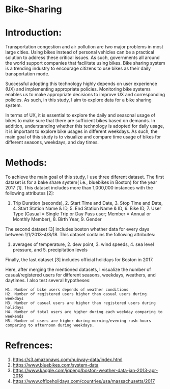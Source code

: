 # Bike-Sharing
# Introduction:

Transportation congestion and air pollution are two major problems in most large cities. Using bikes instead of personal vehicles can be a practical solution to address these critical issues. As such, governments all around the world support companies that facilitate using bikes. Bike sharing system is a trending industry to encourage citizens to use bikes as their daily transportation mode. 

Successful adopting this technology highly depends on user experience (UX) and implementing appropriate policies. Monitoring bike systems enables us to make appropriate decisions to improve UX and corresponding policies. As such, in this study, I aim to explore data for a bike sharing system.

In terms of UX, it is essential to explore the daily and seasonal usage of bikes to make sure that there are sufficient bikes based on demands. In addition, understanding whether this technology is adopted for daily usage, it is important to explore bike usages in different weekdays. As such, the main goal of this study is to visualize and compare time usage of bikes for different seasons, weekdays, and day times.

# Methods:

To achieve the main goal of this study, I use three diferent dataset. The first dataset is for a bake share system( i.e., bluebikes in Boston) for the year 2017 [1]. This dataset includes more than 1,000,000 instances with the following attributes [2]: 

1. Trip Duration (seconds), 2. Start Time and Date, 3. Stop Time and Date, 4. Start Station Name & ID, 5. End Station Name & ID, 6. Bike ID, 7. User Type (Casual = Single Trip or Day Pass user; Member = Annual or Monthly Member), 8. Birth Year, 9. Gender

The second dataset [3] includes boston whether data for every days between 1/1/2013-4/8/18. This dataset contains the following attributes:

1. averages of temperature, 2. dew point, 3. wind speeds, 4. sea level pressure, and 5. precipitation levels

Finally, the last dataset [3] includes official holidays for Boston in 2017. 


Here, after merging the mentioned datasets, I visualize the number of casual/registered users for different seasons, weekdays, weathers, and daytimes. I also test several hypotheses:

	H1. Number of bike users depends of weather conditions
	H2. Number of registered users higher than casual users during weekdays
	H3. Number of casual users are higher than registered users during holidays
	H4. Number of total users are higher during each weekday comparing to weekends
	H5. Number of users are higher during morning/evening rush hours comparing to afternoon during weekdays.

# Refrences:

1. https://s3.amazonaws.com/hubway-data/index.html
2. https://www.bluebikes.com/system-data
2. https://www.kaggle.com/jqpeng/boston-weather-data-jan-2013-apr-2018
3. https://www.officeholidays.com/countries/usa/massachusetts/2017
